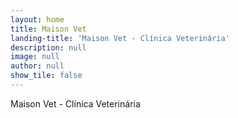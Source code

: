 ```yaml
---
layout: home
title: Maison Vet
landing-title: 'Maison Vet - Clínica Veterinária'
description: null
image: null
author: null
show_tile: false
---
```


Maison Vet - Clínica Veterinária